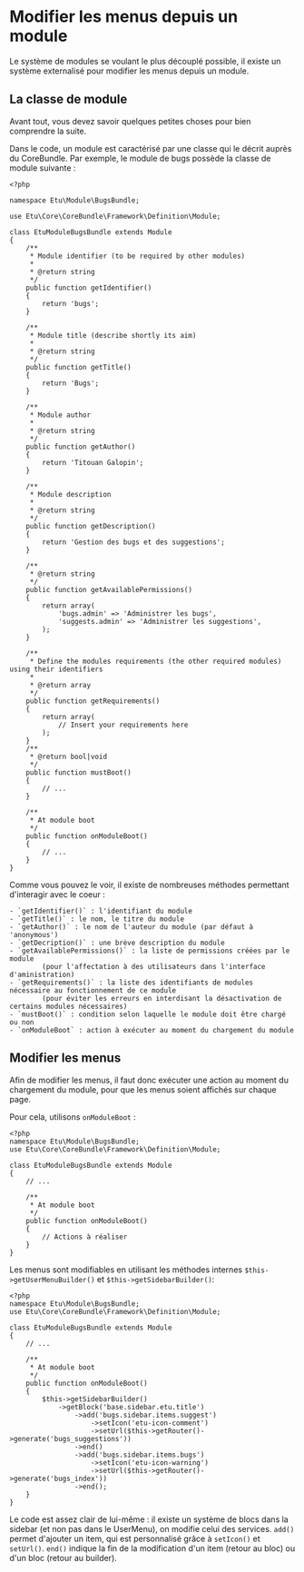 Modifier les menus depuis un module
===================================

Le système de modules se voulant le plus découplé possible, il existe un
système externalisé pour modifier les menus depuis un module.

La classe de module
-------------------

Avant tout, vous devez savoir quelques petites choses pour bien comprendre
la suite.

Dans le code, un module est caractérisé par une classe qui le décrit auprès
du CoreBundle. Par exemple, le module de bugs possède la classe de module
suivante :

	<?php

	namespace Etu\Module\BugsBundle;

	use Etu\Core\CoreBundle\Framework\Definition\Module;

	class EtuModuleBugsBundle extends Module
	{
		/**
		 * Module identifier (to be required by other modules)
		 *
		 * @return string
		 */
		public function getIdentifier()
		{
			return 'bugs';
		}

		/**
		 * Module title (describe shortly its aim)
		 *
		 * @return string
		 */
		public function getTitle()
		{
			return 'Bugs';
		}

		/**
		 * Module author
		 *
		 * @return string
		 */
		public function getAuthor()
		{
			return 'Titouan Galopin';
		}

		/**
		 * Module description
		 *
		 * @return string
		 */
		public function getDescription()
		{
			return 'Gestion des bugs et des suggestions';
		}

		/**
		 * @return string
		 */
		public function getAvailablePermissions()
		{
			return array(
				'bugs.admin' => 'Administrer les bugs',
				'suggests.admin' => 'Administrer les suggestions',
			);
		}

		/**
		 * Define the modules requirements (the other required modules) using their identifiers
		 *
		 * @return array
		 */
		public function getRequirements()
		{
			return array(
				// Insert your requirements here
			);
		}
		/**
		 * @return bool|void
		 */
		public function mustBoot()
		{
			// ...
		}

		/**
		 * At module boot
		 */
		public function onModuleBoot()
		{
			// ...
		}
	}

Comme vous pouvez le voir, il existe de nombreuses méthodes permettant
d'interagir avec le coeur :

	- `getIdentifier()` : l'identifiant du module
	- `getTitle()` : le nom, le titre du module
	- `getAuthor()` : le nom de l'auteur du module (par défaut à 'anonymous')
	- `getDecription()` : une brève description du module
	- `getAvailablePermissions()` : la liste de permissions créées par le module
			(pour l'affectation à des utilisateurs dans l'interface d'aministration)
	- `getRequirements()` : la liste des identifiants de modules nécessaire au fonctionnement de ce module
			(pour éviter les erreurs en interdisant la désactivation de certains modules nécessaires)
	- `mustBoot()` : condition selon laquelle le module doit être chargé ou non
	- `onModuleBoot` : action à exécuter au moment du chargement du module

Modifier les menus
------------------

Afin de modifier les menus, il faut donc exécuter une action au moment du chargement du module, pour
que les menus soient affichés sur chaque page.

Pour cela, utilisons `onModuleBoot` :

	<?php
    namespace Etu\Module\BugsBundle;
    use Etu\Core\CoreBundle\Framework\Definition\Module;

    class EtuModuleBugsBundle extends Module
    {
        // ...

        /**
         * At module boot
         */
        public function onModuleBoot()
        {
			// Actions à réaliser
        }
    }

Les menus sont modifiables en utilisant les méthodes internes `$this->getUserMenuBuilder()`
et `$this->getSidebarBuilder()`:

	<?php
    namespace Etu\Module\BugsBundle;
    use Etu\Core\CoreBundle\Framework\Definition\Module;

    class EtuModuleBugsBundle extends Module
    {
        // ...

        /**
         * At module boot
         */
        public function onModuleBoot()
        {
			$this->getSidebarBuilder()
				->getBlock('base.sidebar.etu.title')
					->add('bugs.sidebar.items.suggest')
						->setIcon('etu-icon-comment')
						->setUrl($this->getRouter()->generate('bugs_suggestions'))
					->end()
					->add('bugs.sidebar.items.bugs')
						->setIcon('etu-icon-warning')
						->setUrl($this->getRouter()->generate('bugs_index'))
					->end();
        }
    }

Le code est assez clair de lui-même : il existe un système de blocs dans la sidebar (et non pas dans le UserMenu),
on modifie celui des services. `add()` permet d'ajouter un item, qui est personnalisé grâce à `setIcon()` et
`setUrl()`. `end()` indique la fin de la modification d'un item (retour au bloc) ou d'un bloc (retour au builder).